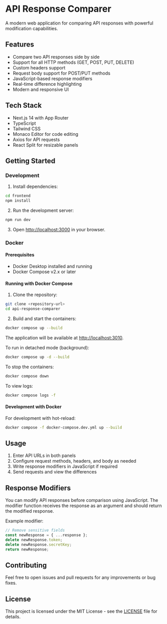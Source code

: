 # API Response Comparer

A modern web application for comparing API responses with powerful modification capabilities.

## Features

- Compare two API responses side by side
- Support for all HTTP methods (GET, POST, PUT, DELETE)
- Custom headers support
- Request body support for POST/PUT methods
- JavaScript-based response modifiers
- Real-time difference highlighting
- Modern and responsive UI

## Tech Stack

- Next.js 14 with App Router
- TypeScript
- Tailwind CSS
- Monaco Editor for code editing
- Axios for API requests
- React Split for resizable panels

## Getting Started

### Development

1. Install dependencies:
```bash
cd frontend
npm install
```

2. Run the development server:
```bash
npm run dev
```

3. Open [http://localhost:3000](http://localhost:3000) in your browser.

### Docker

#### Prerequisites

- Docker Desktop installed and running
- Docker Compose v2.x or later

#### Running with Docker Compose

1. Clone the repository:
```bash
git clone <repository-url>
cd api-response-comparer
```

2. Build and start the containers:
```bash
docker compose up --build
```

The application will be available at [http://localhost:3010](http://localhost:3010).

To run in detached mode (background):
```bash
docker compose up -d --build
```

To stop the containers:
```bash
docker compose down
```

To view logs:
```bash
docker compose logs -f
```

#### Development with Docker

For development with hot-reload:
```bash
docker compose -f docker-compose.dev.yml up --build
```

## Usage

1. Enter API URLs in both panels
2. Configure request methods, headers, and body as needed
3. Write response modifiers in JavaScript if required
4. Send requests and view the differences

## Response Modifiers

You can modify API responses before comparison using JavaScript. The modifier function receives the response as an argument and should return the modified response.

Example modifier:
```javascript
// Remove sensitive fields
const newResponse = { ...response };
delete newResponse.token;
delete newResponse.secretKey;
return newResponse;
```

## Contributing

Feel free to open issues and pull requests for any improvements or bug fixes.

## License

This project is licensed under the MIT License - see the [LICENSE](LICENSE) file for details.
